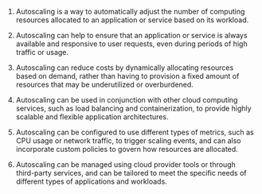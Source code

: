 1. Autoscaling is a way to automatically adjust the number of computing resources allocated to an application or service based on its workload.

2. Autoscaling can help to ensure that an application or service is always available and responsive to user requests, even during periods of high traffic or usage.

3. Autoscaling can reduce costs by dynamically allocating resources based on demand, rather than having to provision a fixed amount of resources that may be underutilized or overburdened.

4. Autoscaling can be used in conjunction with other cloud computing services, such as load balancing and containerization, to provide highly scalable and flexible application architectures.

5. Autoscaling can be configured to use different types of metrics, such as CPU usage or network traffic, to trigger scaling events, and can also incorporate custom policies to govern how resources are allocated.

6. Autoscaling can be managed using cloud provider tools or through third-party services, and can be tailored to meet the specific needs of different types of applications and workloads.